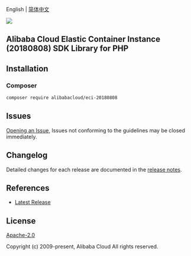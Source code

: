English | [简体中文](README-CN.md)

![](https://aliyunsdk-pages.alicdn.com/icons/AlibabaCloud.svg)

## Alibaba Cloud Elastic Container Instance (20180808) SDK Library for PHP

## Installation

### Composer

```bash
composer require alibabacloud/eci-20180808
```

## Issues

[Opening an Issue](https://github.com/aliyun/alibabacloud-sdk/issues/new), Issues not conforming to the guidelines may be closed immediately.

## Changelog

Detailed changes for each release are documented in the [release notes](./ChangeLog.txt).

## References

* [Latest Release](https://github.com/aliyun/alibabacloud-sdk)

## License

[Apache-2.0](http://www.apache.org/licenses/LICENSE-2.0)

Copyright (c) 2009-present, Alibaba Cloud All rights reserved.
